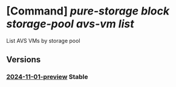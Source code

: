 # [Command] _pure-storage block storage-pool avs-vm list_

List AVS VMs by storage pool

## Versions

### [2024-11-01-preview](/Resources/mgmt-plane/L3N1YnNjcmlwdGlvbnMve30vcmVzb3VyY2Vncm91cHMve30vcHJvdmlkZXJzL3B1cmVzdG9yYWdlLmJsb2NrL3N0b3JhZ2Vwb29scy97fS9hdnN2bXM=/2024-11-01-preview.xml) **Stable**

<!-- mgmt-plane /subscriptions/{}/resourcegroups/{}/providers/purestorage.block/storagepools/{}/avsvms 2024-11-01-preview -->
